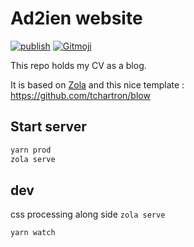 # Ad2ien website

[![publish](https://img.shields.io/github/actions/workflow/status/ad2ien/ad2ien.github.io/publish.yml?label=publish&logo=github&branch=main)](https://github.com/ad2ien/ad2ien.github.io/actions/workflows/publish.yml)
[![Gitmoji](https://img.shields.io/badge/gitmoji-%20😜%20😍-FFDD67.svg)](https://gitmoji.dev)

This repo holds my CV as a blog.

It is based on [Zola](https://github.com/getzola/zola) and this nice template : <https://github.com/tchartron/blow>

## Start server

```bash
yarn prod
zola serve
```

## dev

css processing along side `zola serve`

```bash
yarn watch
```

